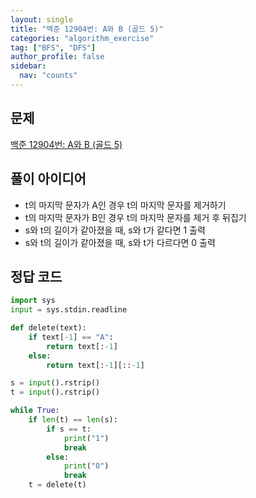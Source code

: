 ```yaml
---
layout: single
title: "백준 12904번: A와 B (골드 5)"
categories: "algorithm_exercise"
tag: ["BFS", "DFS"]
author_profile: false
sidebar:
  nav: "counts"
---
```


## 문제

[백준 12904번: A와 B (골드 5)](https://www.acmicpc.net/problem/12904)

## 풀이 아이디어

- t의 마지막 문자가 A인 경우 t의 마지막 문자를 제거하기
- t의 마지막 문자가 B인 경우 t의 마지막 문자를 제거 후 뒤집기
- s와 t의 길이가 같아졌을 때, s와 t가 같다면 1 출력
- s와 t의 길이가 같아졌을 때, s와 t가 다르다면 0 출력

## 정답 코드

```python
import sys
input = sys.stdin.readline

def delete(text):
    if text[-1] == "A":
        return text[:-1]
    else:
        return text[:-1][::-1]

s = input().rstrip()
t = input().rstrip()

while True:
    if len(t) == len(s):
        if s == t:
            print("1")
            break
        else:
            print("0")
            break
    t = delete(t)
```
